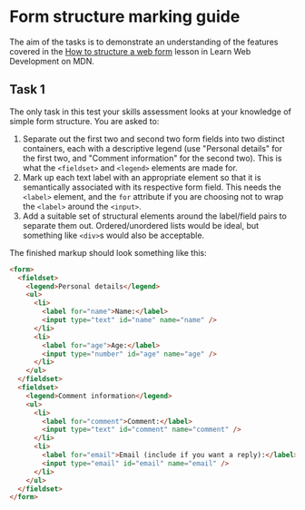 # Form structure marking guide

The aim of the tasks is to demonstrate an understanding of the features covered in the [How to structure a web form](https://developer.mozilla.org/en-US/docs/Learn/Forms/How_to_structure_a_web_form) lesson in Learn Web Development on MDN.

## Task 1

The only task in this test your skills assessment looks at your knowledge of simple form structure. You are asked to:

1. Separate out the first two and second two form fields into two distinct containers, each with a descriptive legend (use "Personal details" for the first two, and "Comment information" for the second two). This is what the `<fieldset>` and `<legend>` elements are made for.
2. Mark up each text label with an appropriate element so that it is semantically associated with its respective form field. This needs the `<label>` element, and the `for` attribute if you are choosing not to wrap the `<label>` around the `<input>`.
3. Add a suitable set of structural elements around the label/field pairs to separate them out. Ordered/unordered lists would be ideal, but something like `<div>`s would also be acceptable.

The finished markup should look something like this:

```html
<form>
  <fieldset>
    <legend>Personal details</legend>
    <ul>
      <li>
        <label for="name">Name:</label>
        <input type="text" id="name" name="name" />
      </li>
      <li>
        <label for="age">Age:</label>
        <input type="number" id="age" name="age" />
      </li>
    </ul>
  </fieldset>
  <fieldset>
    <legend>Comment information</legend>
    <ul>
      <li>
        <label for="comment">Comment:</label>
        <input type="text" id="comment" name="comment" />
      </li>
      <li>
        <label for="email">Email (include if you want a reply):</label>
        <input type="email" id="email" name="email" />
      </li>
    </ul>
  </fieldset>
</form>
```
